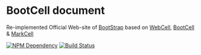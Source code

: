 # BootCell document

Re-implemented Official Web-site of [BootStrap][1] based on [WebCell][2], [BootCell][3] & [MarkCell][4]

[![NPM Dependency](https://david-dm.org/EasyWebApp/BootCell-document.svg)][5]
[![Build Status](https://travis-ci.com/EasyWebApp/BootCell-document.svg?branch=master)][6]

[1]: https://getbootstrap.com/
[2]: https://web-cell.dev/
[3]: https://web-cell.dev/BootCell/
[4]: https://github.com/EasyWebApp/MarkCell
[5]: https://david-dm.org/EasyWebApp/BootCell-document
[6]: https://travis-ci.com/EasyWebApp/BootCell-document
